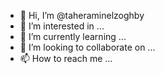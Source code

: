 - 👋 Hi, I’m @taheraminelzoghby
- 👀 I’m interested in ...
- 🌱 I’m currently learning ...
- 💞️ I’m looking to collaborate on ...
- 📫 How to reach me ...

<!---
taheraminelzoghby/taheraminelzoghby is a ✨ special ✨ repository because its `README.md` (this file) appears on your GitHub profile.
You can click the Preview link to take a look at your changes.
--->
